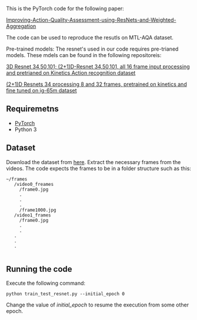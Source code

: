 This is the PyTorch code for the following paper: 

[Improving-Action-Quality-Assessment-using-ResNets-and-Weighted-Aggregation](https://arxiv.org/abs/2102.10555)

The code can be used to reproduce the resutls on MTL-AQA dataset.

Pre-trained models: The resnet's used in our code requires pre-trianed models. These mdels can be found in the following repositoreis:

[3D Resnet 34,50,101; (2+1)D-Resnet 34,50,101, all 16 frame input processing and pretrianed on Kinetics Action recognition dataset](https://github.com/kenshohara/3D-ResNets-PyTorch)

[(2+1)D Resnets 34 processing 8 and 32 frames, pretrained on kinetics and fine tuned on ig-65m dataset](https://github.com/moabitcoin/ig65m-pytorch)

## Requiremetns

* [PyTorch](https://pytorch.org/)
* Python 3
## Dataset
Download the dataset from [here](https://github.com/ParitoshParmar/MTL-AQA). Extract the necessary frames from the videos. The code expects the frames to be in a folder structure such as this:
```
~/frames
   /video0_freames
     /frame0.jpg
     .
     .
     .
     /frame1000.jpg
   /video1_frames
     /frame0.jpg
     .
     .
   .
   .
   .
  
```

## Running the code
Execute the following command:
```
python train_test_resnet.py --initial_epoch 0
```
Change the value of *initial_epoch* to resume the execution from some other epoch. 
